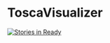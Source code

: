 # ToscaVisualizer

[![Stories in Ready](https://badge.waffle.io/QualiSystems/ToscaVisualizer.svg?label=ready&title=Ready)](https://waffle.io/QualiSystems/ToscaVisualizer)




